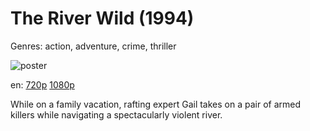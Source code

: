 # The River Wild (1994)

Genres: action, adventure, crime, thriller

![poster](http://image.tmdb.org/t/p/w500/8NFAQxZud5Kisw1sd9WxfBG54.jpg)

en:
  [720p](magnet:?xt=urn:btih:FB1B36B0473D6EDDF619A8DFB51639D937DC8C7B&tr=udp://glotorrents.pw:6969/announce&tr=udp://tracker.opentrackr.org:1337/announce&tr=udp://torrent.gresille.org:80/announce&tr=udp://tracker.openbittorrent.com:80&tr=udp://tracker.coppersurfer.tk:6969&tr=udp://tracker.leechers-paradise.org:6969&tr=udp://p4p.arenabg.ch:1337&tr=udp://tracker.internetwarriors.net:1337)
  [1080p](magnet:?xt=urn:btih:1C5505DC5C5911B8B7D274C66F1B27E23AD9080E&tr=udp://glotorrents.pw:6969/announce&tr=udp://tracker.opentrackr.org:1337/announce&tr=udp://torrent.gresille.org:80/announce&tr=udp://tracker.openbittorrent.com:80&tr=udp://tracker.coppersurfer.tk:6969&tr=udp://tracker.leechers-paradise.org:6969&tr=udp://p4p.arenabg.ch:1337&tr=udp://tracker.internetwarriors.net:1337)
  


While on a family vacation,  rafting expert Gail takes on a pair of armed killers while navigating a spectacularly violent river.